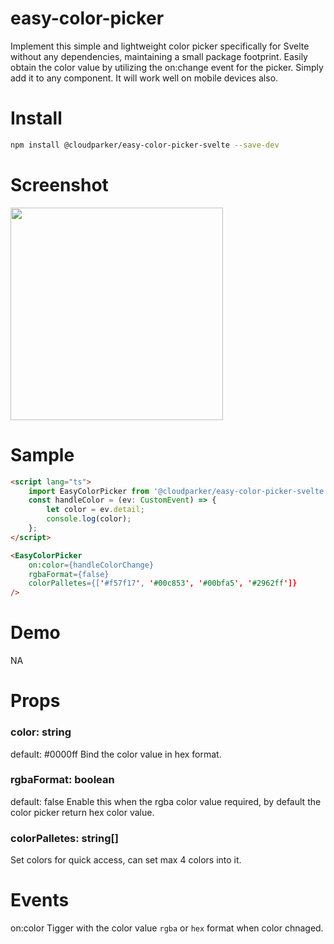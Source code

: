 # easy-color-picker

Implement this simple and lightweight color picker specifically for Svelte without any dependencies, maintaining a small package footprint. Easily obtain the color value by utilizing the on:change event for the picker. Simply add it to any component. It will work well on mobile devices also.

# Install
```sh
npm install @cloudparker/easy-color-picker-svelte --save-dev
```

# Screenshot

<img src="https://raw.githubusercontent.com/paramanandapradhan/easy-color-picker-svelte/main/static/easy-color-picker.webp" width="340">

# Sample
```html
<script lang="ts">
	import EasyColorPicker from '@cloudparker/easy-color-picker-svelte';
	const handleColor = (ev: CustomEvent) => {
		let color = ev.detail;
		console.log(color);
	};
</script>

<EasyColorPicker
	on:color={handleColorChange}
	rgbaFormat={false}
	colorPalletes={['#f57f17', '#00c853', '#00bfa5', '#2962ff']}
/>
```

# Demo
NA

# Props
### color: string
default: #0000ff
Bind the color value in hex format.

### rgbaFormat: boolean
default: false
Enable this when the rgba color value required, by default the color picker return hex color value.

### colorPalletes: string[]
Set colors for quick access, can set max 4 colors into it.


# Events
on:color
Tigger with the color value `rgba` or `hex` format when color chnaged.

